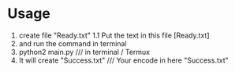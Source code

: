 # Usage #
1. create file "Ready.txt"
1.1 Put the text in this file [Ready.txt]
2. and run the command in terminal
3. python2 main.py 
/// in terminal / Termux
4. It will create "Success.txt"
/// Your encode in here "Success.txt"
